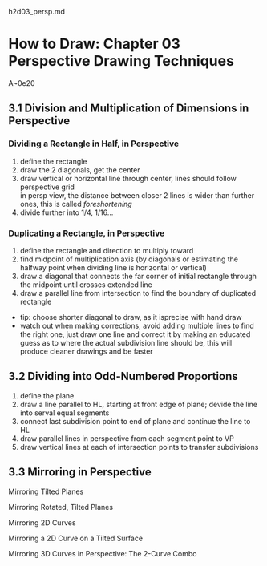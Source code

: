 h2d03_persp.md

How to Draw: Chapter 03 Perspective Drawing Techniques
================================================================================

A~0e20

3.1 Division and Multiplication of Dimensions in Perspective
--------------------------------------------------------------------------------

### Dividing a Rectangle in Half, in Perspective

1. define the rectangle
2. draw the 2 diagonals, get the center
3. draw vertical or horizontal line through center, lines should follow perspective grid  
   in persp view, the distance between closer 2 lines is wider than further ones, this is called *foreshortening*
4. divide further into 1/4, 1/16...

### Duplicating a Rectangle, in Perspective

1. define the rectangle and direction to multiply toward
2. find midpoint of multiplication axis (by diagonals or estimating the halfway point when dividing line is horizontal or vertical)
3. draw a diagonal that connects the far corner of initial rectangle through the midpoint until crosses extended line
4. draw a parallel line from intersection to find the boundary of duplicated rectangle

- tip: choose shorter diagonal to draw, as it isprecise with hand draw
- watch out when making corrections, avoid adding multiple lines to find the right one, just draw one line and correct it by making an educated guess as to where the actual subdivision line should be, this will produce cleaner drawings and be faster

3.2 Dividing into Odd-Numbered Proportions
--------------------------------------------------------------------------------

1. define the plane
2. draw a line parallel to HL, starting at front edge of plane; devide the line into serval equal segments
3. connect last subdivision point to end of plane and continue the line to HL
4. draw parallel lines in perspective from each segment point to VP
5. draw vertical lines at each of intersection points to transfer subdivisions

3.3 Mirroring in Perspective
--------------------------------------------------------------------------------



Mirroring Tilted Planes

Mirroring Rotated, Tilted Planes

Mirroring 2D Curves

Mirroring a 2D Curve on a Tilted Surface

Mirroring 3D Curves in Perspective: The 2-Curve Combo